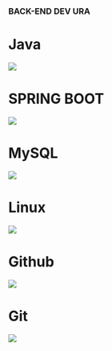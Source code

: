 ### BACK-END DEV URA



# Java
<img src="https://img.shields.io/badge/JAVA-AE445A?style=for-the-badge&logo=Java&logoColor=white">

# SPRING BOOT
<img src="https://img.shields.io/badge/Spring boot-3776AB?style=for-the-badge&logo=Spring boot&logoColor=white">

# MySQL
<img src="https://img.shields.io/badge/mysql-4479A1?style=for-the-badge&logo=mysql&logoColor=white">

# Linux
<img src="https://img.shields.io/badge/linux-FCC624?style=for-the-badge&logo=linux&logoColor=black">

# Github
<img src="https://img.shields.io/badge/github-181717?style=for-the-badge&logo=github&logoColor=white">

# Git
<img src="https://img.shields.io/badge/git-F05032?style=for-the-badge&logo=git&logoColor=white">
